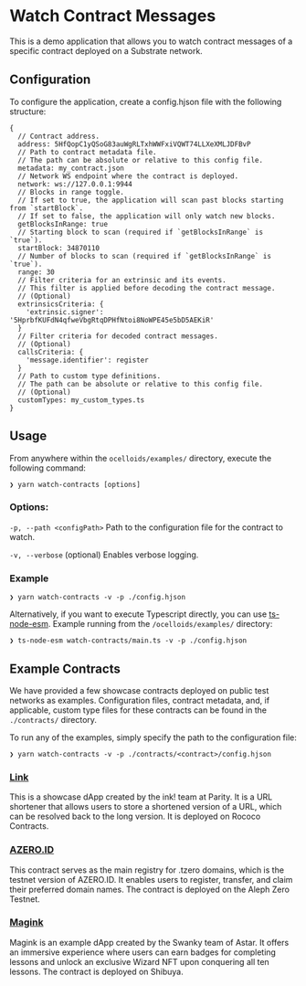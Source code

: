 # Watch Contract Messages

This is a demo application that allows you to watch contract messages of a specific contract deployed on a Substrate network.

## Configuration

To configure the application, create a config.hjson file with the following structure:

```hjson
{
  // Contract address.
  address: 5HfQopC1yQSoG83auWgRLTxhWWFxiVQWT74LLXeXMLJDFBvP
  // Path to contract metadata file.
  // The path can be absolute or relative to this config file.
  metadata: my_contract.json
  // Network WS endpoint where the contract is deployed.
  network: ws://127.0.0.1:9944
  // Blocks in range toggle.
  // If set to true, the application will scan past blocks starting from `startBlock`.
  // If set to false, the application will only watch new blocks.
  getBlocksInRange: true
  // Starting block to scan (required if `getBlocksInRange` is `true`).
  startBlock: 34870110
  // Number of blocks to scan (required if `getBlocksInRange` is `true`).
  range: 30
  // Filter criteria for an extrinsic and its events.
  // This filter is applied before decoding the contract message.
  // (Optional)
  extrinsicsCriteria: {
    'extrinsic.signer': '5HprbfKUFdN4qfweVbgRtqDPHfNtoi8NoWPE45e5bD5AEKiR'
  }
  // Filter criteria for decoded contract messages.
  // (Optional)
  callsCriteria: {
    'message.identifier': register
  }
  // Path to custom type definitions.
  // The path can be absolute or relative to this config file.
  // (Optional)
  customTypes: my_custom_types.ts
}
```

## Usage

From anywhere within the `ocelloids/examples/` directory, execute the following command:

```shell
❯ yarn watch-contracts [options]
```

### Options:
`-p, --path <configPath>` Path to the configuration file for the contract to watch.

`-v, --verbose` (optional) Enables verbose logging.

### Example

```shell
❯ yarn watch-contracts -v -p ./config.hjson
```

Alternatively, if you want to execute Typescript directly, you can use [ts-node-esm](https://github.com/TypeStrong/ts-node). Example running from the `/ocelloids/examples/` directory:

```shell
❯ ts-node-esm watch-contracts/main.ts -v -p ./config.hjson
```

## Example Contracts

We have provided a few showcase contracts deployed on public test networks as examples. Configuration files, contract metadata, and, if applicable, custom type files for these contracts can be found in the `./contracts/` directory.

To run any of the examples, simply specify the path to the configuration file:

```shell
❯ yarn watch-contracts -v -p ./contracts/<contract>/config.hjson
```

### [Link](https://github.com/paritytech/link)

This is a showcase dApp created by the ink! team at Parity. It is a URL shortener that allows users to store a shortened version of a URL, which can be resolved back to the long version. It is deployed on Rococo Contracts.

### [AZERO.ID](https://azero.id/)

This contract serves as the main registry for .tzero domains, which is the testnet version of AZERO.ID. It enables users to register, transfer, and claim their preferred domain names. The contract is deployed on the Aleph Zero Testnet.

### [Magink](https://github.com/swanky-dapps/magink-dapp)
Magink is an example dApp created by the Swanky team of Astar. It offers an immersive experience where users can earn badges for completing lessons and unlock an exclusive Wizard NFT upon conquering all ten lessons. The contract is deployed on Shibuya.

